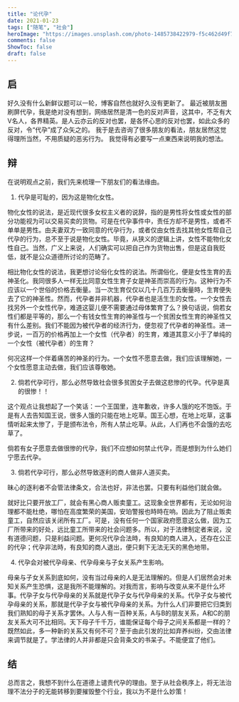 ```yaml
---
title: "论代孕"
date: 2021-01-23
tags: ["随笔", "社会"]
heroImage: "https://images.unsplash.com/photo-1485738422979-f5c462d49f74?ixlib=rb-1.2.1&q=80&fm=jpg&crop=entropy&cs=tinysrgb&w=2000&fit=max&ixid=eyJhcHBfaWQiOjExNzczfQ"
comments: false
ShowToc: false
draft: false
---
```


## 启

好久没有什么新鲜议题可以一轮，博客自然也就好久没有更新了。
最近被朋友圈刷屏代孕，我是绝对没有想到，网络居然是清一色的反对声音，这其中，不乏有大V名人，各界精英。是人云亦云的反对也罢，是各怀心思的反对也罢，如此众多的反对，令“代孕”成了众矢之的。
我于是去咨询了很多朋友的看法，朋友居然这觉得理所当然，不用质疑的恶劣行为。
我觉得有必要写一点東西来说明我的想法。

## 辩

在说明观点之前，我们先来梳理一下朋友们的看法缘由。

1. 代孕是可耻的，因为这是物化女性。

物化女性的说法，是近现代很多女权主义者的说辞，指的是男性将女性或女性的部分功能视为可以交易买卖的货物。可是在代孕事件中，责任方却不是男性，或者不单单是男性。由夫妻双方一致同意的代孕行为，或者仅由女性去找其他女性帮自己代孕的行为，总不至于说是物化女性。毕竟，从狭义的逻辑上讲，女性不能物化女性自己。当然，广义上来说，人们确实可以把自己作为货物出售，但是这自我贬低，就不是公众道德所讨论的范畴了。

相比物化女性的说法，我更想讨论俗化女性的说法。所谓俗化，便是女性生育的去神圣化。我同很多人一样无比同意女性生育子女是神圣而崇高的行为。这种行为不应该以一个世俗的价格去衡量。当一次生育仅仅以几十几百万去衡量時，生育便失去了它的神圣性。然而，代孕者并非机器，代孕者也是活生生的女性。一个女性去找另外一个女性代孕，难道这婴儿便不需要通过母体繁育了么？换句话说，倘若女性们都是平等的，那么一个有钱女性生育的神圣性与一个贫困女性生育的神圣性又有什么差别。我们不能因为被代孕者的经济行为，便忽视了代孕者的神圣性。进一步说，一百万的价格再加上一个女性（代孕者）的生育，难道其意义小于了单纯的一个女性（被代孕者）的生育？

何况这样一个伴着痛苦的神圣的行为。一个女性不愿意去做，我们应该理解她，一个女性愿意主动去做，我们应该尊敬她。

2. 倘若代孕可行，那么必然导致社会很多贫困女子去做这悲惨的代孕。代孕是真的很惨！！

这个观点让我想起了一个笑话：一个王国里，连年歉收，许多人饿的吃不饱饭。于是有人去告知国王说，很多人饿的只能在地上吃草。国王心想，在地上吃草，这事情听起来太惨了，于是颁布法令，所有人禁止吃草。从此，人们再也不会饿的去吃草了。

倘若有女子愿意去做很惨的代孕，我们不应想如何禁止代孕，而是想到为什么她们宁愿去代孕。

3. 倘若代孕可行，那么必然导致逐利的商人做非人道买卖。

昧心的逐利者不会管法律条文，合法也好，非法也罢。只要有利益他们就会做。

就好比只要开放工厂，就会有黑心商人贩卖童工。这现象全世界都有，无论如何治理都不能杜绝，哪怕在高度繁荣的美国，安珀警报也時時在响。因此为了阻止贩卖童工，自然应该关闭所有工厂。可是，没有任何一个国家政府愿意这么做，因为工厂所带来的好处，远比童工所带来的社会问题多。所以，对于法律制定者来说，没有道德问题，只是利益问题。更何况代孕合法時，有良知的商人进入，还存在公正的代孕；代孕非法時，有良知的商人退出，便只剩下无法无天的黑色地带。

4. 代孕会对被代孕母亲、代孕母亲与子女关系产生影响。

母亲与子女关系到底如何，没有当过母亲的人是无法理解的。但是人们居然会对未知关系产生恐惧，这是我所不能理解的。对我而言，影响与改变从来不是什么坏事。代孕子女与代孕母亲的关系就是代孕子女与代孕母亲的关系。代孕子女与被代孕母亲的关系，那就是代孕子女与被代孕母亲的关系。为什么人们非要把它归类到我们熟知的母子关系才罢休。人与人有一百种关系，A与B的朋友关系，A和C的朋友关系大可不比相同。天下母子千千万，谁能保证每个母子之间关系都是一样的？既然如此，多一种新的关系又有何不可？至于由此引发的比如弃养纠纷，交由法律来调节就是了。学法律的人并非都是只会背条文的书呆子。不能便宜了他们。

## 结

总而言之，我想不到什么在道德上谴责代孕的理由。至于从社会秩序上，将无法治理不法分子的无能转移到要摧毁整个行业，我以为不是什么妙策！
